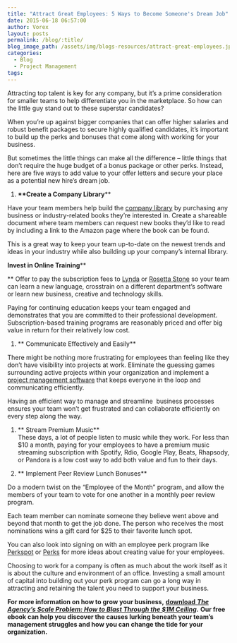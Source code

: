 ```yaml
---
title: "Attract Great Employees: 5 Ways to Become Someone's Dream Job"
date: 2015-06-18 06:57:00
author: Vorex
layout: posts
permalink: /blog/:title/
blog_image_path: /assets/img/blogs-resources/attract-great-employees.jpg
categories:
  - Blog
  - Project Management
tags:  
---
```



Attracting top talent is key for any company, but it’s a prime consideration for smaller teams to help differentiate you in the marketplace. So how can the little guy stand out to these superstar candidates?

When you’re up against bigger companies that can offer higher salaries and robust benefit packages to secure highly qualified candidates, it’s important to build up the perks and bonuses that come along with working for your business.

But sometimes the little things can make all the difference – little things that don’t require the huge budget of a bonus package or other perks. Instead, here are five ways to add value to your offer letters and secure your place as a potential new hire’s dream job.

1. **\*\*Create a Company Library**\*\*

Have your team members help build the [company library](http://blog.robustsoftware.co.uk/2008/05/creating-company-library.html) by purchasing any business or industry-related books they’re interested in. Create a shareable document where team members can request new books they’d like to read by including a link to the Amazon page where the book can be found.

This is a great way to keep your team up-to-date on the newest trends and ideas in your industry while also building up your company’s internal library.

**Invest in Online Training**\*\*

\*\* Offer to pay the subscription fees to [Lynda](http://www.lynda.com/) or [Rosetta Stone](http://www.rosettastone.com/) so your team can learn a new language, crosstrain on a different department’s software or learn new business, creative and technology skills.

Paying for continuing education keeps your team engaged and demonstrates that you are committed to their professional development. Subscription-based training programs are reasonably priced and offer big value in return for their relatively low cost.

1. \*\* Communicate Effectively and Easily\*\*

There might be nothing more frustrating for employees than feeling like they don’t have visibility into projects at work. Eliminate the guessing games surrounding active projects within your organization and implement a [project management software](http://www.vorex.com/product/online-project-management/) that keeps everyone in the loop and communicating efficiently.

Having an efficient way to manage and streamline  business processes ensures your team won’t get frustrated and can collaborate efficiently on every step along the way.

1. \*\* Stream Premium Music\*\*
   <br> These days, a lot of people listen to music while they work. For less than $10 a month, paying for your employees to have a premium music streaming subscription with Spotify, Rdio, Google Play, Beats, Rhapsody, or Pandora is a low cost way to add both value and fun to their days.

2. \*\* Implement Peer Review Lunch Bonuses\*\*

Do a modern twist on the “Employee of the Month” program, and allow the members of your team to vote for one another in a monthly peer review program.

Each team member can nominate someone they believe went above and beyond that month to get the job done. The person who receives the most nominations wins a gift card for $25 to their favorite lunch spot.

You can also look into signing on with an employee perk program like [Perkspot](http://www.perkspot.com/) or [Perks](http://perks.com/) for more ideas about creating value for your employees.

Choosing to work for a company is often as much about the work itself as it is about the culture and environment of an office. Investing a small amount of capital into building out your perk program can go a long way in attracting and retaining the talent you need to support your business.

**For more information on how to grow your business,** [**download** ***The Agency’s Scale Problem: How to Blast Through the $1M Ceiling***](http://vorex.hs-sites.com/agency-scale-ebook?__hstc=100746398.b2843db0333d5242d1d7cad84e1e93d1.1428948442272.1433544441781.1433793493875.19&amp;__hssc=100746398.13.1433793493875&amp;__hsfp=357257685)***.*** **Our free ebook can help you discover the causes lurking beneath your team’s management struggles and how you can change the tide for your organization.**
